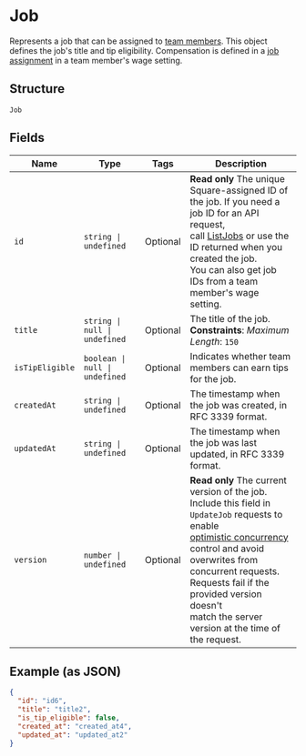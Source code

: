 
# Job

Represents a job that can be assigned to [team members](../../doc/models/team-member.md). This object defines the
job's title and tip eligibility. Compensation is defined in a [job assignment](../../doc/models/job-assignment.md)
in a team member's wage setting.

## Structure

`Job`

## Fields

| Name | Type | Tags | Description |
|  --- | --- | --- | --- |
| `id` | `string \| undefined` | Optional | **Read only** The unique Square-assigned ID of the job. If you need a job ID for an API request,<br>call [ListJobs](api-endpoint:Team-ListJobs) or use the ID returned when you created the job.<br>You can also get job IDs from a team member's wage setting. |
| `title` | `string \| null \| undefined` | Optional | The title of the job.<br>**Constraints**: *Maximum Length*: `150` |
| `isTipEligible` | `boolean \| null \| undefined` | Optional | Indicates whether team members can earn tips for the job. |
| `createdAt` | `string \| undefined` | Optional | The timestamp when the job was created, in RFC 3339 format. |
| `updatedAt` | `string \| undefined` | Optional | The timestamp when the job was last updated, in RFC 3339 format. |
| `version` | `number \| undefined` | Optional | **Read only** The current version of the job. Include this field in `UpdateJob` requests to enable<br>[optimistic concurrency](https://developer.squareup.com/docs/working-with-apis/optimistic-concurrency)<br>control and avoid overwrites from concurrent requests. Requests fail if the provided version doesn't<br>match the server version at the time of the request. |

## Example (as JSON)

```json
{
  "id": "id6",
  "title": "title2",
  "is_tip_eligible": false,
  "created_at": "created_at4",
  "updated_at": "updated_at2"
}
```


